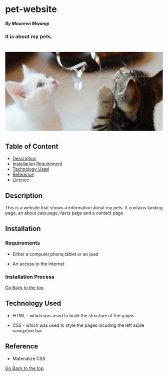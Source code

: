 # pet-website

##### By Maureen Mwangi 
### It is about my pets.
# ![image](./images/cat1.png)

## Table of Content

+ [Description](#description)
+ [Installation Requirement](#Installation)
+ [Technology Used](#technology-used)
+ [Reference](#reference)
+ [Licence](#licence)

## Description
<p>This is  a website that shows a information about my pets. It contains  landing page, an about cats page, facts page and a contact page</p>


## Installation

### Requirements

* Either a computer,phone,tablet or an Ipad

* An access to the Internet

### Installation Process

[Go Back to the top](#pet-website)
## Technology Used
* HTML - which was used to build the structure of the pages.

* CSS - which was used to style the pages incuding the left aside navigation bar.

## Reference
* Materialize CSS

[Go Back to the top](#pet-website)

